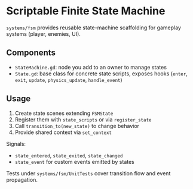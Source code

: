 # Scriptable Finite State Machine

`systems/fsm` provides reusable state-machine scaffolding for gameplay systems (player, enemies, UI).

## Components

- `StateMachine.gd`: node you add to an owner to manage states
- `State.gd`: base class for concrete state scripts, exposes hooks (`enter`, `exit`, `update`, `physics_update`, `handle_event`)

## Usage

1. Create state scenes extending `FSMState`
2. Register them with `state_scripts` or via `register_state`
3. Call `transition_to(new_state)` to change behavior
4. Provide shared context via `set_context`

Signals:
- `state_entered`, `state_exited`, `state_changed`
- `state_event` for custom events emitted by states

Tests under `systems/fsm/UnitTests` cover transition flow and event propagation.
